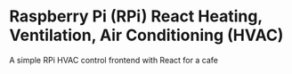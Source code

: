 # Raspberry Pi (RPi) React Heating, Ventilation, Air Conditioning (HVAC)

A simple RPi HVAC control frontend with React for a cafe
